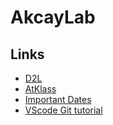 # AkcayLab
## Links
- [D2L](https://learn.georgebrown.ca)
- [AtKlass](https://app.atklass.com)
- [Important Dates](https://www.georgebrown.ca/current-students/important-dates?term=27246&category=131)
- [VScode Git tutorial](https://www.youtube.com/watch?v=WAqWUfGIQYI)
